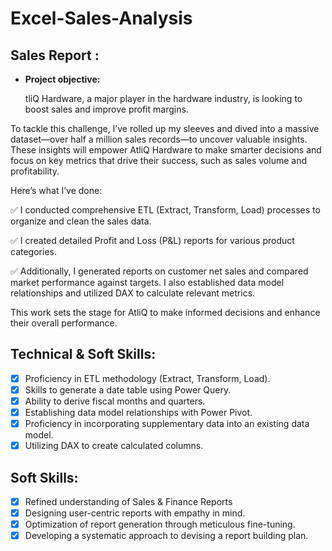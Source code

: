 # Excel-Sales-Analysis
## Sales Report :


- **Project objective:** 

   tliQ Hardware, a major player in the hardware industry, is looking to boost sales and improve profit margins.

To tackle this challenge, I’ve rolled up my sleeves and dived into a massive dataset—over half a million sales records—to uncover valuable insights. These insights will empower AtliQ Hardware to make smarter decisions and focus on key metrics that drive their success, such as sales volume and profitability.

Here’s what I’ve done:

✅ I conducted comprehensive ETL (Extract, Transform, Load) processes to organize and clean the sales data.

✅ I created detailed Profit and Loss (P&L) reports for various product categories.

✅ Additionally, I generated reports on customer net sales and compared market performance against targets. I also established data model relationships and utilized DAX to calculate relevant metrics.

This work sets the stage for AtliQ to make informed decisions and enhance their overall performance.

## Technical & Soft Skills:
- [x]	Proficiency in ETL methodology (Extract, Transform, Load).
- [x]	Skills to generate a date table using Power Query.
- [x]	Ability to derive fiscal months and quarters.
- [x]	Establishing data model relationships with Power Pivot.
- [x]	Proficiency in incorporating supplementary data into an existing data model.
- [x]	Utilizing DAX to create calculated columns.

## Soft Skills:
- [x]	Refined understanding of Sales & Finance Reports
- [x]	Designing user-centric reports with empathy in mind.
- [x]	Optimization of report generation through meticulous fine-tuning.
- [x]	Developing a systematic approach to devising a report building plan.

